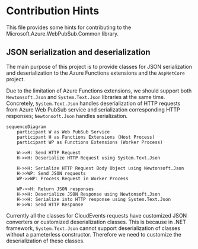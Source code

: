 # Contribution Hints

This file provides some hints for contributing to the Microsoft.Azure.WebPubSub.Common library.

## JSON serialization and deserialization

The main purpose of this project is to provide classes for JSON serialization and deserialization to the Azure Functions extensions and the `AspNetCore` project.

Due to the limitation of Azure Functions extensions, we should support both `Newtonsoft.Json` and `System.Text.Json` libraries at the same time. Concretely, `System.Text.Json` handles deserialization of HTTP requests from Azure Web PubSub service and serialization corresponding HTTP responses; `Newtonsoft.Json` handles serialization.

```mermaid
sequenceDiagram
    participant W as Web PubSub Service
    participant H as Functions Extensions (Host Process)
    participant WP as Functions Extensions (Worker Process)

    W->>H: Send HTTP Request
    H->>H: Deserialize HTTP Request using System.Text.Json

    H->>H: Serialize HTTP Request Body Object using Newtonsoft.Json
    H->>WP: Send JSON requests
    WP->>WP: Process Request in Worker Process

    WP->>H: Return JSON responses
    H->>H: Deserialize JSON Response using Newtonsoft.Json
    H->>H: Serialize into HTTP response using System.Text.Json
    H->>W: Send HTTP Response
```

Currently all the classes for CloudEvents requests have customized JSON converters or customized deserialization classes. This is because in .NET framework, `System.Text.Json` cannot support deserialization of classes without a pameterless constructor. Therefore we need to customize the deserialization of these classes.